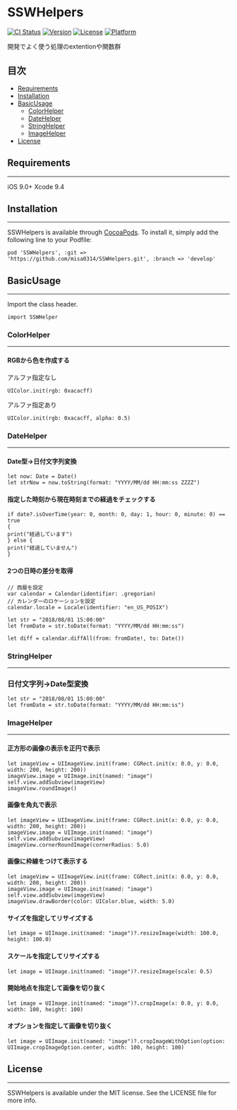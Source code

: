 # SSWHelpers

[![CI Status](https://img.shields.io/travis/渡邉美沙/SSWHelpers.svg?style=flat)](https://travis-ci.org/渡邉美沙/SSWHelpers)
[![Version](https://img.shields.io/cocoapods/v/SSWHelpers.svg?style=flat)](https://cocoapods.org/pods/SSWHelpers)
[![License](https://img.shields.io/cocoapods/l/SSWHelpers.svg?style=flat)](https://cocoapods.org/pods/SSWHelpers)
[![Platform](https://img.shields.io/cocoapods/p/SSWHelpers.svg?style=flat)](https://cocoapods.org/pods/SSWHelpers)

開発でよく使う処理のextentionや関数群

## 目次

- [Requirements](#requirements)
- [Installation](#installation)
- [BasicUsage](#basicUsage)
   - [ColorHelper](#colorHelper)
   - [DateHelper](#dateHelper)
   - [StringHelper](#stringHelper)
   - [ImageHelper](#imageHelper)
- [License](#license)

## Requirements
---
iOS 9.0+
Xcode 9.4

## Installation
---

SSWHelpers is available through [CocoaPods](https://cocoapods.org). To install
it, simply add the following line to your Podfile:

```
pod 'SSWHelpers', :git => 'https://github.com/misa0314/SSWHelpers.git', :branch => 'develop'
```

## BasicUsage
---
Import the class header.
```
import SSWHelper
```

### ColorHelper
---
#### RGBから色を作成する
アルファ指定なし
```
UIColor.init(rgb: 0xacacff)
```
アルファ指定あり
```
UIColor.init(rgb: 0xacacff, alpha: 0.5)
```

### DateHelper
---
#### Date型→日付文字列変換
```
let now: Date = Date()
let strNow = now.toString(format: "YYYY/MM/dd HH:mm:ss ZZZZ")
```

#### 指定した時刻から現在時刻までの経過をチェックする
```
if date?.isOverTime(year: 0, month: 0, day: 1, hour: 0, minute: 0) == true
{
print("経過しています")
} else {
print("経過していません")
}
```

#### 2つの日時の差分を取得
```
// 西暦を設定
var calendar = Calendar(identifier: .gregorian)
// カレンダーのロケーションを設定
calendar.locale = Locale(identifier: "en_US_POSIX")

let str = "2018/08/01 15:00:00"
let fromDate = str.toDate(format: "YYYY/MM/dd HH:mm:ss")

let diff = calendar.diffAll(from: fromDate!, to: Date())
```

### StringHelper
---
### 日付文字列→Date型変換
```
let str = "2018/08/01 15:00:00"
let fromDate = str.toDate(format: "YYYY/MM/dd HH:mm:ss")
```

### ImageHelper
---
#### 正方形の画像の表示を正円で表示
```
let imageView = UIImageView.init(frame: CGRect.init(x: 0.0, y: 0.0, width: 200, height: 200))
imageView.image = UIImage.init(named: "image")
self.view.addSubview(imageView)
imageView.roundImage()
```

#### 画像を角丸で表示
```
let imageView = UIImageView.init(frame: CGRect.init(x: 0.0, y: 0.0, width: 200, height: 200))
imageView.image = UIImage.init(named: "image")
self.view.addSubview(imageView)
imageView.cornerRoundImage(cornerRadius: 5.0)
```

#### 画像に枠線をつけて表示する
```
let imageView = UIImageView.init(frame: CGRect.init(x: 0.0, y: 0.0, width: 200, height: 200))
imageView.image = UIImage.init(named: "image")
self.view.addSubview(imageView)
imageView.drawBorder(color: UIColor.blue, width: 5.0)
```

#### サイズを指定してリサイズする
```
let image = UIImage.init(named: "image")?.resizeImage(width: 100.0, height: 100.0)
```

#### スケールを指定してリサイズする
```
let image = UIImage.init(named: "image")?.resizeImage(scale: 0.5)
```

#### 開始地点を指定して画像を切り抜く
```
let image = UIImage.init(named: "image")?.cropImage(x: 0.0, y: 0.0, width: 100, height: 100)
```

#### オプションを指定して画像を切り抜く
```
let image = UIImage.init(named: "image")?.cropImageWithOption(option: UIImage.cropImageOption.center, width: 100, height: 100)
```

## License
---
SSWHelpers is available under the MIT license. See the LICENSE file for more info.
